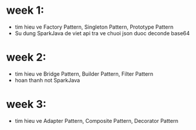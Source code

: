 

# week 1: 
- tim hieu ve Factory Pattern, Singleton Pattern, Prototype Pattern
- Su dung SparkJava de viet api tra ve chuoi json duoc deconde base64

# week 2: 
- tim hieu ve Bridge Pattern, Builder Pattern, Filter Pattern
- hoan thanh not SparkJava 
# week 3: 
- tim hieu ve Adapter Pattern, Composite Pattern, Decorator Pattern
